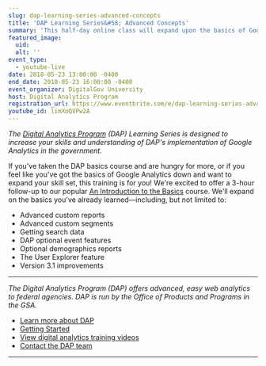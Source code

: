 ```yaml
---
slug: dap-learning-series-advanced-concepts
title: 'DAP Learning Series&#58; Advanced Concepts'
summary: 'This half-day online class will expand upon the basics of Google Analytics&#46;'
featured_image:
  uid:
  alt: ''
event_type:
  - youtube-live
date: 2018-05-23 13:00:00 -0400
end_date: 2018-05-23 16:00:00 -0400
event_organizer: DigitalGov University
host: Digital Analytics Program
registration_url: https://www.eventbrite.com/e/dap-learning-series-advanced-concepts-registration-42564302976
youtube_id: limXoQVPw2A
---
```


_The [Digital Analytics Program](https://www.digitalgov.gov/services/dap/) (DAP) Learning Series is designed to increase your skills and understanding of DAP's implementation of Google Analytics in the government._

If you've taken the DAP basics course and are hungry for more, or if you feel like you've got the basics of Google Analytics down and want to expand your skill set, this training is for you!
We're excited to offer a 3-hour follow-up to our popular [An Introduction to the Basics](https://www.digitalgov.gov/event/dap-learning-series-digital-analytics-program-101/)  course. We'll expand on the basics you've already learned&mdash;including, but not limited to:

* Advanced custom reports
* Advanced custom segments
* Getting search data
* DAP optional event features
* Optional demographics reports
* The User Explorer feature
* Version 3.1 improvements

---

_The Digital Analytics Program (DAP) offers advanced, easy web analytics to federal agencies. DAP is run by the Office of Products and Programs in the GSA._

* [Learn more about DAP](https://www.digitalgov.gov/services/dap/)
* [Getting Started](https://github.com/digital-analytics-program/gov-wide-code)
* [View digital analytics training videos](https://www.youtube.com/playlist?list=PLd9b-GuOJ3nFwlyvLFUtmDpYFKezhot8P)
* [Contact the DAP team](mailto:dap@support.digitalgov.gov)

---
